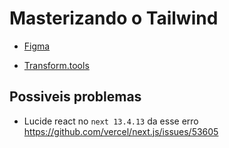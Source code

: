 # Masterizando o Tailwind


- [Figma](https://www.figma.com/file/MU3H8HfTxX32ukt8ANpan7/Ignite-Tailwind?type=design&node-id=0-1&mode=design)

- [Transform.tools](https://transform.tools/)


## Possiveis problemas

- Lucide react no `next 13.4.13` da esse erro https://github.com/vercel/next.js/issues/53605